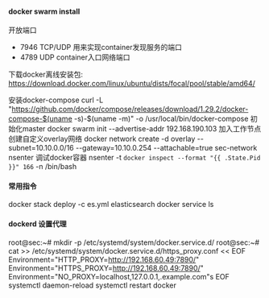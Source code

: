 #### docker swarm install

开放端口

-   7946 TCP/UDP 用来实现container发现服务的端口
-   4789 UDP container入口网络端口

下载docker离线安装包: 
https://download.docker.com/linux/ubuntu/dists/focal/pool/stable/amd64/

安装docker-compose
 curl -L "https://github.com/docker/compose/releases/download/1.29.2/docker-compose-$(uname -s)-$(uname -m)" -o /usr/local/bin/docker-compose
 初始化master
docker swarm init --advertise-addr 192.168.190.103
加入工作节点
创建自定义overlay网络
docker network create -d overlay --subnet=10.10.0.0/16 --gateway=10.10.0.254  --attachable=true sec-network
nsenter 调试docker容器
 nsenter -t `docker inspect --format "{{ .State.Pid }}" 166` -n /bin/bash

#### 常用指令

docker stack deploy -c es.yml elasticsearch
docker service ls

#### dockerd 设置代理

root@sec:~# mkdir -p /etc/systemd/system/docker.service.d/
root@sec:~# cat >> /etc/systemd/system/docker.service.d/https_proxy.conf << EOF
Environment="HTTP_PROXY=http://192.168.60.49:7890/"
Environment="HTTPS_PROXY=http://192.168.60.49:7890/"
Environment="NO_PROXY=localhost,127.0.0.1,.example.com"s
EOF
systemctl daemon-reload 
systemctl restart docker